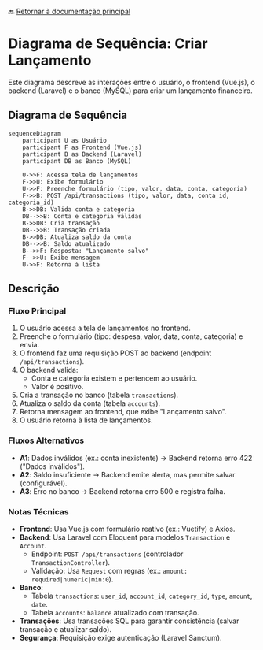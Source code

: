 🔙 [Retornar à documentação principal](../../README.md)

# Diagrama de Sequência: Criar Lançamento

Este diagrama descreve as interações entre o usuário, o frontend (Vue.js), o backend (Laravel) e o banco (MySQL) para criar um lançamento financeiro.

## Diagrama de Sequência

```mermaid
sequenceDiagram
    participant U as Usuário
    participant F as Frontend (Vue.js)
    participant B as Backend (Laravel)
    participant DB as Banco (MySQL)

    U->>F: Acessa tela de lançamentos
    F->>U: Exibe formulário
    U->>F: Preenche formulário (tipo, valor, data, conta, categoria)
    F->>B: POST /api/transactions (tipo, valor, data, conta_id, categoria_id)
    B->>DB: Valida conta e categoria
    DB-->>B: Conta e categoria válidas
    B->>DB: Cria transação
    DB-->>B: Transação criada
    B->>DB: Atualiza saldo da conta
    DB-->>B: Saldo atualizado
    B-->>F: Resposta: "Lançamento salvo"
    F-->>U: Exibe mensagem
    U->>F: Retorna à lista
```

## Descrição

### Fluxo Principal

1. O usuário acessa a tela de lançamentos no frontend.
2. Preenche o formulário (tipo: despesa, valor, data, conta, categoria) e envia.
3. O frontend faz uma requisição POST ao backend (endpoint `/api/transactions`).
4. O backend valida:
   - Conta e categoria existem e pertencem ao usuário.
   - Valor é positivo.
5. Cria a transação no banco (tabela `transactions`).
6. Atualiza o saldo da conta (tabela `accounts`).
7. Retorna mensagem ao frontend, que exibe "Lançamento salvo".
8. O usuário retorna à lista de lançamentos.

### Fluxos Alternativos

- **A1**: Dados inválidos (ex.: conta inexistente) → Backend retorna erro 422 ("Dados inválidos").
- **A2**: Saldo insuficiente → Backend emite alerta, mas permite salvar (configurável).
- **A3**: Erro no banco → Backend retorna erro 500 e registra falha.

### Notas Técnicas

- **Frontend**: Usa Vue.js com formulário reativo (ex.: Vuetify) e Axios.
- **Backend**: Usa Laravel com Eloquent para modelos `Transaction` e `Account`.
  - Endpoint: `POST /api/transactions` (controlador `TransactionController`).
  - Validação: Usa `Request` com regras (ex.: `amount: required|numeric|min:0`).
- **Banco**:
  - Tabela `transactions`: `user_id`, `account_id`, `category_id`, `type`, `amount`, `date`.
  - Tabela `accounts`: `balance` atualizado com transação.
- **Transações**: Usa transações SQL para garantir consistência (salvar transação e atualizar saldo).
- **Segurança**: Requisição exige autenticação (Laravel Sanctum).
